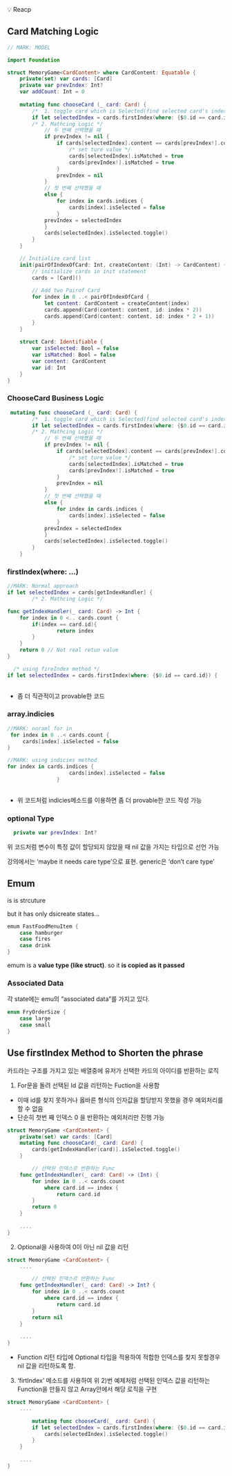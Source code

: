 <aside>
💡 Reacp 


</aside>

## Card Matching Logic

```swift
// MARK: MODEL

import Foundation

struct MemoryGame<CardContent> where CardContent: Equatable {
    private(set) var cards: [Card]
    private var prevIndex: Int?
    var addCount: Int = 0
    
    mutating func chooseCard (_ card: Card) {
        /*  1. toggle card which is Selected(find selected card's index(id) */
        if let selectedIndex = cards.firstIndex(where: {$0.id == card.id}) {
        /* 2. Mathcing Logic */
            // 두 번째 선택했을 때
            if prevIndex != nil {
                if cards[selectedIndex].content == cards[prevIndex!].content {
                    /* set ture value */
                    cards[selectedIndex].isMatched = true
                    cards[prevIndex!].isMatched = true
                }
                prevIndex = nil
            }
            // 첫 번째 선택했을 때
            else {
                for index in cards.indices {
                    cards[index].isSelected = false
                }
            prevIndex = selectedIndex
            }
            cards[selectedIndex].isSelected.toggle()
        }
    }

    // Initialize card list
    init(pairOfIndexOfCard: Int, createContent: (Int) -> CardContent) {
        // initialize cards in init statement
        cards = [Card]()
        
        // Add two Pairof Card
        for index in 0 ..< pairOfIndexOfCard {
            let content: CardContent = createContent(index)
            cards.append(Card(content: content, id: index * 2))
            cards.append(Card(content: content, id: index * 2 + 1))
        }
    }
    
    struct Card: Identifiable {
        var isSelected: Bool = false
        var isMatched: Bool = false
        var content: CardContent
        var id: Int
    }
}
```

### 

### ChooseCard Business Logic

```swift
 mutating func chooseCard (_ card: Card) {
        /*  1. toggle card which is Selected(find selected card's index(id) */
        if let selectedIndex = cards.firstIndex(where: {$0.id == card.id}) {
        /* 2. Mathcing Logic */
            // 두 번째 선택했을 때
            if prevIndex != nil {
                if cards[selectedIndex].content == cards[prevIndex!].content {
                    /* set ture value */
                    cards[selectedIndex].isMatched = true
                    cards[prevIndex!].isMatched = true
                }
                prevIndex = nil
            }
            // 첫 번째 선택했을 때
            else {
                for index in cards.indices {
                    cards[index].isSelected = false
                }
            prevIndex = selectedIndex
            }
            cards[selectedIndex].isSelected.toggle()
        }
    }
```

### firstIndex(where: ...)

```swift
//MARK: Normal approach 
if let selectedIndex = cards[getIndexHandler] {
        /* 2. Mathcing Logic */

func getIndexHandler(_ card: Card) -> Int {
	for index in 0 <.. cards.count {
		if(index == card.id){
				return index
		}
	}
	return 0 // Not real retun value
}

  /* using fireIndex method */
if let selectedIndex = cards.firstIndex(where: {$0.id == card.id}) {
      
```

- 좀 더 직관적이고 provable한 코드

### array.indicies

```swift
//MARK: noraml for in
 for index in 0 ..< cards.count {
	 cards[index].isSelected = false
}

//MARK: using indicies method
for index in cards.indices {
                    cards[index].isSelected = false
                }             
              
```

- 위 코드처럼 indicies메소드를 이용하면 좀 더 provable한 코드 작성 가능

### optional Type

```swift
  private var prevIndex: Int?
```

위 코드처럼 변수이 특정 값이 할당되지 않았을 때 nil 값을 가지는 타입으로 선언 가능

강의에서는 ‘maybe it needs care type’으로 표현. generic은 ‘don’t care type’

## Emum

is is strcuture

but it has only dsicreate states...

```swift
emum FastFoodMenuItem {
	case hamburger
	case fires
	case drink
}
```

emum is a **value type (like struct)**. so it **is copied as it passed**

### Associated Data

각 state에는 emu의 “associated data”를 가지고 있다.

```swift
enum FryOrderSize {
	case large
	case small 
}
```

## Use firstIndex Method to Shorten the phrase

카드라는 구조를 가지고 있는 배열중에 유저가 선택한 카드의 아이디를 반환하는 로직

1) For문을 돌려 선택된 Id 값을 리턴하는 Fuction을 사용함

- 이때 id를 찾지 못하거나 옳바른 형식의 인자값을 할당받지 못했을 경우 예외처리를 할 수 없음
- 단순히 첫번 째 인덱스 0 을 반환하는 예외처리만 진행 가능

```swift
struct MemoryGame <CardContent> {
    private(set) var cards: [Card]
    mutating func chooseCard(_ card: Card) {
        cards[getIndexHandler(card)].isSelected.toggle()
    }

		// 선택된 인덱스르 반환하는 Func
    func getIndexHandler(_ card: Card) -> (Int) {
        for index in 0 ..< cards.count
            where card.id == index {
                return card.id
        }
        return 0
    }
   
	....
} 
```

2) Optional을 사용하여 0이 아닌 nil 값을 리턴

```swift
struct MemoryGame <CardContent> {
	....

		// 선택된 인덱스르 반환하는 Func
    func getIndexHandler(_ card: Card) -> Int? {
        for index in 0 ..< cards.count
            where card.id == index {
                return card.id
        }
        return nil
    }
   
	....
} 
```

- Function 리턴 타입에 Optional 타입을 적용하여 적합한 인덱스를 찾지 못할경우 nil 값을 리턴하도록 함.

3) ‘firtIndex’ 메소드를 사용하여 위 2)번 예제처럼 선택된 인덱스 값을 리턴하는 Function을 만들지 않고 Array안에서 해당 로직을 구현

```swift
struct MemoryGame <CardContent> {
	....

		mutating func chooseCard(_ card: Card) {
        if let selectedIndex = cards.firstIndex(where: {$0.id == card.id}) {
            cards[selectedIndex].isSelected.toggle()
        }
    }
   
	....
} 
```

##
